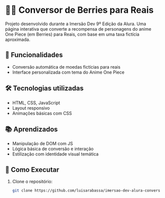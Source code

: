 # 🏴‍☠️ Conversor de Berries para Reais

Projeto desenvolvido durante a Imersão Dev 9º Edição da Alura. Uma página interativa que converte a recompensa de personagens do anime One Piece (em Berries) para Reais, com base em uma taxa fictícia aproximada.

## 🎯 Funcionalidades
- Conversão automática de moedas fictícias para reais
- Interface personalizada com tema do Anime One Piece

## 🛠️ Tecnologias utilizadas
- HTML, CSS, JavaScript
- Layout responsivo
- Animações básicas com CSS

## 📚 Aprendizados
- Manipulação de DOM com JS
- Lógica básica de conversão e interação
- Estilização com identidade visual temática

## 🚀 Como Executar

1. Clone o repositório:
   
   ```bash
   git clone https://github.com/luisarabassa/imersao-dev-alura-conversor-berries.git
